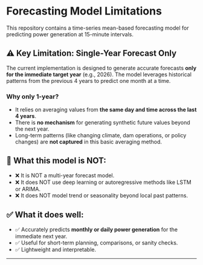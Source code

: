 # Forecasting Model Limitations

This repository contains a time-series mean-based forecasting model for predicting power generation at 15-minute intervals.

## ⚠️ Key Limitation: Single-Year Forecast Only

The current implementation is designed to generate accurate forecasts **only for the immediate target year** (e.g., 2026). The model leverages historical patterns from the previous 4 years to predict one month at a time.

### Why only 1-year?

- It relies on averaging values from **the same day and time across the last 4 years**.
- There is **no mechanism** for generating synthetic future values beyond the next year.
- Long-term patterns (like changing climate, dam operations, or policy changes) are **not captured** in this basic averaging method.

## 🚫 What this model is NOT:

- ❌ It is NOT a multi-year forecast model.
- ❌ It does NOT use deep learning or autoregressive methods like LSTM or ARIMA.
- ❌ It does NOT model trend or seasonality beyond local past patterns.

## ✅ What it does well:

- ✅ Accurately predicts **monthly or daily power generation** for the immediate next year.
- ✅ Useful for short-term planning, comparisons, or sanity checks.
- ✅ Lightweight and interpretable.

---


